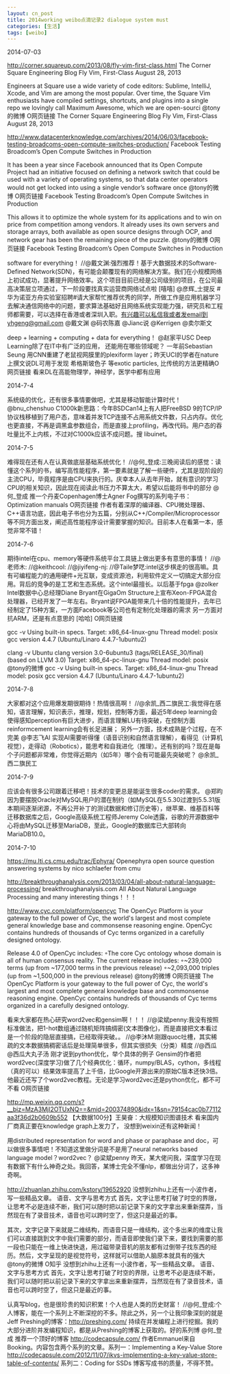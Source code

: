 ```yaml
---
layout: cn_post
title: 2014working weibo点滴记录2 dialogue system must
categories: [生活]
tags: [weibo]
---
```


2014-07-03

http://corner.squareup.com/2013/08/fly-vim-first-class.html The Corner Square Engineering Blog Fly Vim, First-Class August 28, 2013

Engineers at Square use a wide variety of code editors: Sublime, IntelliJ, Xcode, and Vim are among the most popular. Over time, the Square Vim enthusiasts have compiled settings, shortcuts, and plugins into a single repo we lovingly call Maximum Awesome, which we are open-sourci
@tony的微博
O网页链接 The Corner Square Engineering Blog Fly Vim, First-Class August 28, 2013

http://www.datacenterknowledge.com/archives/2014/06/03/facebook-testing-broadcoms-open-compute-switches-production/ Facebook Testing Broadcom’s Open Compute Switches in Production

It has been a year since Facebook announced that its Open Compute Project had an initiative focused on defining a network switch that could be used with a variety of operating systems, so that data center operators would not get locked into using a single vendor’s software once
@tony的微博
O网页链接 Facebook Testing Broadcom’s Open Compute Switches in Production

This allows it to optimize the whole system for its applications and to win on price from competition among vendors. It already uses its own servers and storage arrays, both available as open source designs through OCP, and network gear has been the remaining piece of the puzzle.
@tony的微博
O网页链接 Facebook Testing Broadcom’s Open Compute Switches in Production

software for everything！ //@戴文渊:强烈推荐！基于大数据技术的Software-Defined Network(SDN)，有可能会颠覆现有的网络解决方案。我们在小规模网络上初试成功，显著提升网络效率。这个项目目前已经是公司级别的项目，在公司最高决策层立项通过，下一阶段要找真实运营商网络试点啦 [嘻嘻]
@彦辉_士提反
#华为诺亚方舟实验室招聘#请大家帮忙推荐优秀的同学，所做工作是应用机器学习去解决通信网络中的问题，要求算法基础好且网络系统实现能力强，研究员和工程师都需要，可以选择在香港或者深圳入职。有兴趣可以私信我或者发email到yhgeng@gmail.com @戴文渊 @码农陈嘉 @Jianc说 @Kerrigen @卖尔斯文

deep + learning + computing + data for everything！
@赵家平USC
Deep Learning除了在IT中有广泛的应用， 还能用在哪些领域呢？ 一年前Sebastian Seung 用CNN重建了老鼠视网膜里的plexiform layer；昨天UCI的学者在nature上撰文说DL可用于发现 希格斯玻色子 等exotic particles, 比传统的方法更精确O网页链接 看来DL在高能物理学，神经学，医学中都有应用

2014-7-4

系统级的优化，还有很多事情要做吧，尤其是移动智能计算时代！
@bnu_chenshuo
C1000k新思路：今年BSDCan14上有人把FreeBSD 9的TCP/IP协议栈移植到了用户态，意味着并发TCP连接不占用系统文件数，只占内存。优化也更直接，不再是调黑盒参数组合，而是直接上profiling，再改代码。用户态的吞吐量比不上内核，不过对C1000k应该不成问题。搜 libuinet。

2014-7-5

难得现在还有人在认真做底层基础系统优化！ //@何_登成:三晚阅读后的感觉：读懂这个系列的书，编写高性能程序，第一要素就是了解一些硬件，尤其是现阶段的主流CPU，毕竟程序是由CPU来执行的。庆幸本人从去年开始，就有意识的学习CPU的相关知识，因此现在阅读此书压力不算太大，希望以后能将书中的部分
@何_登成
推一个丹麦Copenhagen博士Agner Fog撰写的系列电子书：Optimization manuals O网页链接 作者有着深厚的编译器、CPU微处理器、C++语言功底，因此电子书也分为五篇，分别从C++/Compiler/Microprocessor等不同方面出发，阐述高性能程序设计需要掌握的知识。目前本人在看第一本，感觉非常不错！

2014-7-6

期待intel在cpu、memory等硬件系统平台工具链上做出更多有意思的事情！ //@老师木: //@keithcool: //@jiyifeng-nj: //@Taile梦呓:intel这步棋走的很高嘛。具有可编程能力的通用硬件+光互联，变成资源池，利用软件定义一切搞定大部分应用。背后的竞争的是工艺和生态系统。这个intel最擅长。以后基于fpga
@zolker
Intel数据中心总经理Diane Bryant在GigaOm Structure上宣布Xeon-FPGA混合处理器，已经开发了一年左右。Bryant说FPGA能带来几十倍的性能提升，去年已经制定了15种方案，一方面Facebook等公司也有定制化处理器的需求 另一方面对抗ARM，还是有点意思的 [哈哈] O网页链接

gcc -v Using built-in specs. Target: x86_64-linux-gnu Thread model: posix gcc version 4.4.7 (Ubuntu/Linaro 4.4.7-1ubuntu2)

clang -v Ubuntu clang version 3.0-6ubuntu3 (tags/RELEASE_30/final) (based on LLVM 3.0) Target: x86_64-pc-linux-gnu Thread model: posix
@tony的微博
gcc -v Using built-in specs. Target: x86_64-linux-gnu Thread model: posix gcc version 4.4.7 (Ubuntu/Linaro 4.4.7-1ubuntu2)

2014-7-8

大家都对这个应用爆发期很期待！热情很高啊！ //@余凯_西二旗民工:我觉得在感知，语言理解，知识表示，推理，规划，控制等方面，最近5年deep learning会使得感知perception有巨大进步，而语言理解LU有待突破，在控制方面reinformcement learning会有长足进展； 另外一方面，技术成熟是个过程，在不完美
@李志飞AI
实现AI需要听得懂（语音识别和自然语言理解），看得见（计算机视觉），走得动（Robotics），能思考和自我进化（推理）。还有别的吗？现在是每个子问题都非常难，你觉得近期内（如5年）哪个会有可能最先突破呢？ @余凯_西二旗民工

2014-7-9

应该会有很多公司跟着迁移吧！技术的变更总是能诞生很多coder的需求。
@郑昀
因为要摆脱Oracle对MySQL用户的潜在制约（如MySQL在5.5.30过渡到5.5.31版本期间逐渐闭源，不再公开补丁的测试数据和修订历史等），继苹果、维基百科等迁移数据库之后，Google高级系统工程师Jeremy Cole透露，谷歌的开源数据中心将由MySQL迁移至MariaDB，至此，Google的数据库已大部转向MariaDB10.0。

2014-7-10

https://mu.lti.cs.cmu.edu/trac/Ephyra/ Openephyra open source question answering systems by nico schlaefer from cmu

http://breakthroughanalysis.com/2013/03/04/all-about-natural-language-processing/ breakthroughanalysis.com All About Natural Language Processing and many interesting things！！！

http://www.cyc.com/platform/opencyc The OpenCyc Platform is your gateway to the full power of Cyc, the world's largest and most complete general knowledge base and commonsense reasoning engine. OpenCyc contains hundreds of thousands of Cyc terms organized in a carefully designed ontology.

Release 4.0 of OpenCyc includes: ◦The core Cyc ontology whose domain is all of human consensus reality. The current release includes: ◦~239,000 terms (up from ~177,000 terms in the previous release) ◦~2,093,000 triples (up from ~1,500,000 in the previous release)
@tony的微博
O网页链接 The OpenCyc Platform is your gateway to the full power of Cyc, the world's largest and most complete general knowledge base and commonsense reasoning engine. OpenCyc contains hundreds of thousands of Cyc terms organized in a carefully designed ontology.

看来大家都在热心研究word2vec和gensim啊！！！ //@梁斌penny:我没有按照标准做法，把1-hot数组通过随机矩阵搞绸密(文本图像化)，而是直接把文本看过是一个阶段的隐层直接搞，已经取得突破。。 //@李沐M:刚跟quoc吐槽，其实稀疏的文本数据搞稠密话后是处理简单很多，但其实很损失（分类）精度 //@西瓜
@西瓜大丸子汤
刚才说到python优化，举个具体的例子 Gensim的作者把word2vec(深度学习)做了几个经典优化：循环，numpy/BLAS，cython，多线程（真的可以）结果效率提高了上千倍，比Google开源出来的原始C版本还快3倍。他最近还写了个word2vec教程。无论是学习word2vec还是python优化，都不可不看 O网页链接

http://mp.weixin.qq.com/s?__biz=MzA3MjI2OTUxNQ==&mid=200374890&idx=1&sn=79154cac0b77112aa3f36d2b0609b552 【大数据100分】王昊奋：大规模知识图谱技术 看来国内厂商真正要在knowledge graph上发力了， 没想到weixin还有这种新闻！

用distributed representation for word and phase or paraphase and doc，可以做很多事情吧！不知道这里做分词是不是用了neural networks based language model？word2vec？
@梁斌penny
昨天，某大佬问我，深度学习在现有数据下有什么神奇之处。我回答，某博士完全不懂nlp，都做出分词了，这多神奇啊。

http://zhuanlan.zhihu.com/kstory/19652920 没想到zhihu上还有一小波作者，写一些精品文章。 语音、文字与思考方式 首先，文字让思考打破了时空的界限，让思考不必是连续不断，我们可以随时把以前记录下来的文字拿出来重新摆弄，当然现在有了录音技术，语音也可以跨时空了，但这只是最近的事。

其次，文字记录下来就是二维结构，而语音只是一维结构，这个多出来的维度让我们可以直接跳到文字中我们需要的部分，而语音即使我们录下来，要找到需要的那一段也只能在一维上快进快退，用过磁带录音机的朋友都有过倒带子找东西的经历。然后，文字呈现的是视觉符号，这样就可以借助人脑原本就具有的强大
@tony的微博
O知乎 没想到zhihu上还有一小波作者，写一些精品文章。 语音、文字与思考方式 首先，文字让思考打破了时空的界限，让思考不必是连续不断，我们可以随时把以前记录下来的文字拿出来重新摆弄，当然现在有了录音技术，语音也可以跨时空了，但这只是最近的事。

认真写blog，也是很珍贵的知识积累！个人也是人类的历史财富！ //@何_登成:个人博客，能在一个系列上不断深挖的不多。除此之外，另一个让我印象深刻的就是Jeff Preshing的博客：http://preshing.com/ 持续在并发编程上进行挖掘。我的大部分进阶并发编程知识，都是从Preshing的博客上获取的。好的系列博
@何_登成
推荐一个顶好的博客 http://codecapsule.com/ 作者Emmanuel来自Booking。内容包含两个系列的文章。系列一：Implementing a Key-Value Store http://codecapsule.com/2012/11/07/ikvs-implementing-a-key-value-store-table-of-contents/ 系列二：Coding for SSDs 博客写成书的质量，不得不赞。


